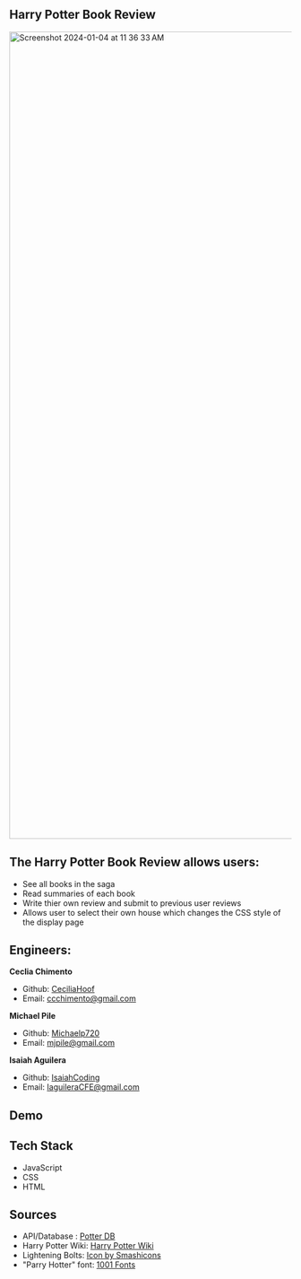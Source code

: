 ## Harry Potter Book Review

<img width="1440" alt="Screenshot 2024-01-04 at 11 36 33 AM" src="https://github.com/Michaelp720/HarryPotterBookReviewer/assets/82983831/ca7040b3-6e29-4308-bdb2-e5f5d38c7be2">


## The Harry Potter Book Review allows users:
- See all books in the saga
- Read summaries of each book
- Write thier own review and submit to previous user reviews
- Allows user to select their own house which changes the CSS style of the display page


## Engineers:

**Ceclia Chimento**
- Github: <a href="https://github.com/CeciliaHoof">CeciliaHoof</a><br>
- Email: ccchimento@gmail.com

**Michael Pile**
- Github: <a href="https://github.com/Michaelp720">Michaelp720</a><br>
- Email: mjpile@gmail.com
 
**Isaiah Aguilera**
- Github: <a href="https://github.com/IsaiahCoding">IsaiahCoding</a><br>
- Email: <a href="mailto:IaguileraCFE@gmail.com">IaguileraCFE@gmail.com</a>

## Demo


## Tech Stack
- JavaScript
- CSS
- HTML

## Sources
- API/Database : <a href="https://potterdb.com/" target="_blank">Potter DB</a>
- Harry Potter Wiki: <a href="https://harrypotter.fandom.com/wiki/Main_Page" target="_blank">Harry Potter Wiki</a>
- Lightening Bolts: <a href="https://www.freepik.com/icon/flash_252590#fromView=resource_detail&position=8">Icon by Smashicons</a>
- "Parry Hotter" font: <a href="https://www.1001fonts.com/parry-hotter-font.html">1001 Fonts</a>
